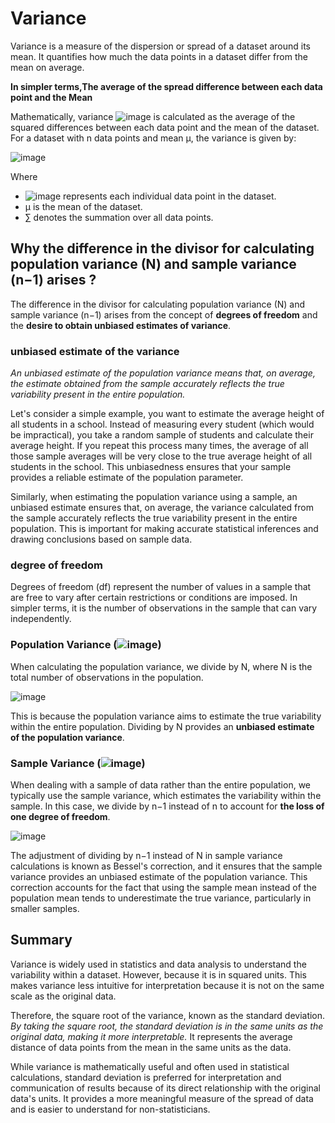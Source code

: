 # Variance
Variance is a measure of the dispersion or spread of a dataset around its mean. It quantifies how much the data points in a dataset differ from the mean on average. 

**In simpler terms,The average of the spread difference between each data point and the Mean**

Mathematically, variance ![image](https://github.com/sateeshfrnd/Statistics/assets/8160366/a5d85917-db15-4789-abd6-0e4318d0ce57) is calculated as the average of the squared differences between each data point and the mean of the dataset. For a dataset with n data points and mean μ, the variance is given by:

![image](https://github.com/sateeshfrnd/Statistics/assets/8160366/77512caa-d86e-42ce-90fb-a11709a81827)


Where
- ![image](https://github.com/sateeshfrnd/Statistics/assets/8160366/c51641cf-c0cd-4dd6-8150-2e166661c2e4) represents each individual data point in the dataset.
- μ is the mean of the dataset.
- ∑ denotes the summation over all data points.

## Why the difference in the divisor for calculating population variance (N) and sample variance (n−1) arises ?

The difference in the divisor for calculating population variance (N) and sample variance (n−1) arises from the concept of **degrees of freedom** and the **desire to obtain unbiased estimates of variance**.

### unbiased estimate of the variance
*An unbiased estimate of the population variance means that, on average, the estimate obtained from the sample accurately reflects the true variability present in the entire population.*

Let's consider a simple example, you want to estimate the average height of all students in a school. Instead of measuring every student (which would be impractical), you take a random sample of students and calculate their average height. If you repeat this process many times, the average of all those sample averages will be very close to the true average height of all students in the school. This unbiasedness ensures that your sample provides a reliable estimate of the population parameter.

Similarly, when estimating the population variance using a sample, an unbiased estimate ensures that, on average, the variance calculated from the sample accurately reflects the true variability present in the entire population. This is important for making accurate statistical inferences and drawing conclusions based on sample data.

### degree of freedom 
Degrees of freedom (df) represent the number of values in a sample that are free to vary after certain restrictions or conditions are imposed. In simpler terms, it is the number of observations in the sample that can vary independently.

### Population Variance (![image](https://github.com/sateeshfrnd/Statistics/assets/8160366/034ee8e8-776d-4339-84ad-f84a01827cb6))
When calculating the population variance, we divide by N, where N is the total number of observations in the population. 

![image](https://github.com/sateeshfrnd/Statistics/assets/8160366/77512caa-d86e-42ce-90fb-a11709a81827)

This is because the population variance aims to estimate the true variability within the entire population. Dividing by N provides an **unbiased estimate of the population variance**.

### Sample Variance (![image](https://github.com/sateeshfrnd/Statistics/assets/8160366/1587ddcd-b6c0-4eb0-84b8-849d6c4ddd58))

When dealing with a sample of data rather than the entire population, we typically use the sample variance, which estimates the variability within the sample. In this case, we divide by n−1 instead of n to account for **the loss of one degree of freedom**. 

![image](https://github.com/sateeshfrnd/Statistics/assets/8160366/21ac3a57-826d-44a1-9547-46a22025f1d9)


The adjustment of dividing by n−1 instead of N in sample variance calculations is known as Bessel's correction, and it ensures that the sample variance provides an unbiased estimate of the population variance. This correction accounts for the fact that using the sample mean instead of the population mean tends to underestimate the true variance, particularly in smaller samples.


## Summary
Variance is widely used in statistics and data analysis to understand the variability within a dataset. However, because it is in squared units. This makes variance less intuitive for interpretation because it is not on the same scale as the original data. 

Therefore, the square root of the variance, known as the standard deviation. *By taking the square root, the standard deviation is in the same units as the original data, making it more interpretable.* It represents the average distance of data points from the mean in the same units as the data.

While variance is mathematically useful and often used in statistical calculations, standard deviation is preferred for interpretation and communication of results because of its direct relationship with the original data's units. It provides a more meaningful measure of the spread of data and is easier to understand for non-statisticians.
